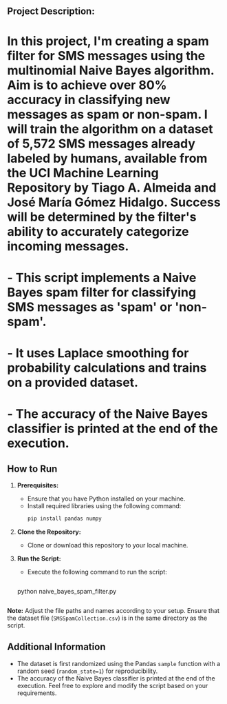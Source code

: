 ## Project Description:

# In this project, I'm creating a spam filter for SMS messages using the multinomial Naive Bayes algorithm. Aim is to achieve over 80% accuracy in classifying new messages as spam or non-spam. I will train the algorithm on a dataset of 5,572 SMS messages already labeled by humans, available from the UCI Machine Learning Repository by Tiago A. Almeida and José María Gómez Hidalgo. Success will be determined by the filter's ability to accurately categorize incoming messages.
# - This script implements a Naive Bayes spam filter for classifying SMS messages as 'spam' or 'non-spam'.
# - It uses Laplace smoothing for probability calculations and trains on a provided dataset.
# - The accuracy of the Naive Bayes classifier is printed at the end of the execution.

## How to Run

1. **Prerequisites:**
   - Ensure that you have Python installed on your machine.
   - Install required libraries using the following command:
     ```bash
     pip install pandas numpy
     ```
2. **Clone the Repository:**
   - Clone or download this repository to your local machine.

3. **Run the Script:**
   - Execute the following command to run the script:
     ```bash
    python naive_bayes_spam_filter.py
     ```

**Note:** Adjust the file paths and names according to your setup. Ensure that the dataset file (`SMSSpamCollection.csv`) is in the same directory as the script.

## Additional Information

- The dataset is first randomized using the Pandas `sample` function with a random seed (`random_state=1`) for reproducibility.
- The accuracy of the Naive Bayes classifier is printed at the end of the execution.
Feel free to explore and modify the script based on your requirements.